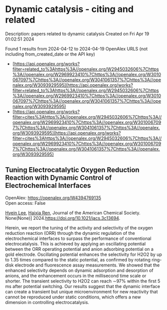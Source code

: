 # Dynamic catalysis - citing and related
Description: papers related to dynamic catalysis
Created on Fri Apr 19 01:02:51 2024

Found 1 results from 2024-04-12 to 2024-04-19
OpenAlex URLS (not including from_created_date or the API key)
- [https://api.openalex.org/works?filter=related_to%3Ahttps%3A//openalex.org/W2945032606%7Chttps%3A//openalex.org/W2969923410%7Chttps%3A//openalex.org/W3010067097%7Chttps%3A//openalex.org/W3041061357%7Chttps%3A//openalex.org/W3093929595](https://api.openalex.org/works?filter=related_to%3Ahttps%3A//openalex.org/W2945032606%7Chttps%3A//openalex.org/W2969923410%7Chttps%3A//openalex.org/W3010067097%7Chttps%3A//openalex.org/W3041061357%7Chttps%3A//openalex.org/W3093929595)
- [https://api.openalex.org/works?filter=cites%3Ahttps%3A//openalex.org/W2945032606%7Chttps%3A//openalex.org/W2969923410%7Chttps%3A//openalex.org/W3010067097%7Chttps%3A//openalex.org/W3041061357%7Chttps%3A//openalex.org/W3093929595](https://api.openalex.org/works?filter=cites%3Ahttps%3A//openalex.org/W2945032606%7Chttps%3A//openalex.org/W2969923410%7Chttps%3A//openalex.org/W3010067097%7Chttps%3A//openalex.org/W3041061357%7Chttps%3A//openalex.org/W3093929595)

## Tuning Electrocatalytic Oxygen Reduction Reaction with Dynamic Control of Electrochemical Interfaces   

OpenAlex: https://openalex.org/W4394769135    
Open access: False
    
[Hyein Lee](https://openalex.org/A5024316673), [Haixia Ren](https://openalex.org/A5037418435), Journal of the American Chemical Society. None(None)] 2024.https://doi.org/10.1021/jacs.3c13694.
    
Herein, we report the tuning of the activity and selectivity of the oxygen reduction reaction (ORR) through the dynamic regulation of the electrochemical interfaces to surpass the performance of conventional electrocatalysis. This is achieved by applying an oscillating potential between the ORR operating potential and anion adsorbing potential on a gold electrode. Oscillating potential enhances the selectivity for H2O2 by up to 1.35 times compared to the static potential, as confirmed by rotating ring-disk electrode and fluorescence assay measurements. We showed that the enhanced selectivity depends on dynamic adsorption and desorption of anions, and the enhancement occurs in the millisecond time scale or shorter. The transient selectivity to H2O2 can reach ∼97% within the first 5 ms after potential switching. Our results suggest that the dynamic interface can create a transient but unique microenvironment for new reactivity that cannot be reproduced under static conditions, which offers a new dimension in controlling electrocatalysis.    

    
